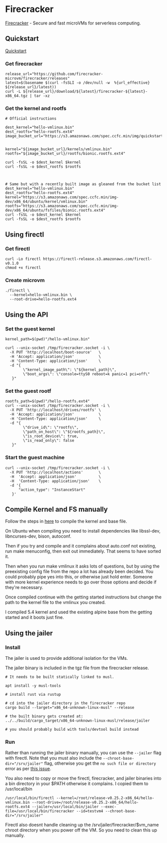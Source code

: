 # Firecracker

[Firecracker](https://github.com/firecracker-microvm/firecracker) - Secure and fast microVMs for serverless computing.

## Quickstart

[Quickstart](https://github.com/firecracker-microvm/firecracker/blob/main/docs/getting-started.md)

### Get firecracker

```
release_url="https://github.com/firecracker-microvm/firecracker/releases"
latest=$(basename $(curl -fsSLI -o /dev/null -w  %{url_effective} ${release_url}/latest))
curl -L ${release_url}/download/${latest}/firecracker-${latest}-x86_64.tgz | tar -xz

```

### Get the kernel and rootfs

```
# Official instructions

dest_kernel="hello-vmlinux.bin"
dest_rootfs="hello-rootfs.ext4"
image_bucket_url="https://s3.amazonaws.com/spec.ccfc.min/img/quickstart_guide/x86_64"


kernel="${image_bucket_url}/kernels/vmlinux.bin"
rootfs="${image_bucket_url}/rootfs/bionic.rootfs.ext4"

curl -fsSL -o $dest_kernel $kernel
curl -fsSL -o $dest_rootfs $rootfs



# Same but with a recently built image as gleaned from the bucket list
dest_kernel="hello-vmlinux.bin"
dest_rootfs="hello-rootfs.ext4"
kernel="https://s3.amazonaws.com/spec.ccfc.min/img-dev/x86_64/ubuntu/kernel/vmlinux.bin"
rootfs="https://s3.amazonaws.com/spec.ccfc.min/img-dev/x86_64/ubuntu/fsfiles/bionic.rootfs.ext4"
curl -fsSL -o $dest_kernel $kernel
curl -fsSL -o $dest_rootfs $rootfs
```

## Using firectl

### Get firectl

```
curl -Lo firectl https://firectl-release.s3.amazonaws.com/firectl-v0.1.0
chmod +x firectl
```

### Create microvm

```
./firectl \
  --kernel=hello-vmlinux.bin \
  --root-drive=hello-rootfs.ext4
```

## Using the API

### Set the guest kernel

```
kernel_path=$(pwd)"/hello-vmlinux.bin"

curl --unix-socket /tmp/firecracker.socket -i \
  -X PUT 'http://localhost/boot-source'   \
  -H 'Accept: application/json'           \
  -H 'Content-Type: application/json'     \
  -d "{
        \"kernel_image_path\": \"${kernel_path}\",
        \"boot_args\": \"console=ttyS0 reboot=k panic=1 pci=off\"
   }"
```

### Set the guest rootf

```
rootfs_path=$(pwd)"/hello-rootfs.ext4"
curl --unix-socket /tmp/firecracker.socket -i \
  -X PUT 'http://localhost/drives/rootfs' \
  -H 'Accept: application/json'           \
  -H 'Content-Type: application/json'     \
  -d "{
        \"drive_id\": \"rootfs\",
        \"path_on_host\": \"${rootfs_path}\",
        \"is_root_device\": true,
        \"is_read_only\": false
   }"
```

### Start the guest machine

```
curl --unix-socket /tmp/firecracker.socket -i \
  -X PUT 'http://localhost/actions'       \
  -H  'Accept: application/json'          \
  -H  'Content-Type: application/json'    \
  -d '{
      "action_type": "InstanceStart"
   }'
```

## Compile Kernel and FS manually

Follow the steps in [here](https://github.com/firecracker-microvm/firecracker/blob/master/docs/rootfs-and-kernel-setup.md) to compile the kernel and base file. 

On Ubuntu when compiling you need to install dependencies like libssl-dev, libncurses-dev, bison, autoconf.

Then if you try and compile and it complains about auto.conf not existing, run make menuconfig, then exit out immediately. That seems to have sorted it.

Then when you run make vmlinux it asks lots of questions, but by using the preexisting config file from the repo a lot has already been decided. You could probably pipe yes into this, or otherwise just hold enter. Someone with more kernel experience needs to go over those options and decide if they're necessary. 

Once compiled continue with the getting started instructions but change the path to the kernel file to the vmlinux you created.

I compiled 5.4 kernel and used the existing alpine base from the getting started and it boots just fine.



## Using the jailer

### Install

The jailer is used to provide additional isolation for the VMs.

The jailer binary is included in the tgz file from the firecracker release.

```
# It needs to be built statically linked to musl.

apt install -y musl-tools

# install rust via rustup

# cd into the jailer directory in the firecracker repo
cargo build --target="x86_64-unknown-linux-musl" --release

# the built binary gets created at:
../../build/cargo_target/x86_64-unknown-linux-musl/release/jailer

# you should probably build with tools/devtool build instead
```

### Run

Rather than running the jailer binary manually, you can use the `--jailer` flag with firectl. Note that you must also include the `--chroot-base-dir="/srv/jailer"` flag, otherwise you get the `no such file or directory` error as per [this issue](https://github.com/firecracker-microvm/firecracker-go-sdk/issues/313).

You also need to copy or move the firectl, firecracker, and jailer binaries into a bin directory in your $PATH otherwise it complains. I copied them to /usr/local/bin

```
/usr/local/bin/firectl --kernel=/root/release-v0.25.2-x86_64/hello-vmlinux.bin --root-drive=/root/release-v0.25.2-x86_64/hello-rootfs.ext4 --jailer=/usr/local/bin/jailer --exec-file=/usr/local/bin/firecracker --id=testvm4 --chroot-base-dir="/srv/jailer"
```

Firectl also doesnt handle cleaning up the /srv/jailer/firecracker/$vm_name chroot directory when you power off the VM. So you need to clean this up manually.
